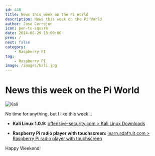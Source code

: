 ```yaml
---
id: 448
title: News this week on the Pi World
description: News this week on the Pi World
author: Jose Cerrejon
icon: pen-to-square
date: 2014-08-29 15:00:00
prev: /
next: false
category:
    - Raspberry PI
tag:
    - Raspberry PI
image: /images/kali.jpg
---
```


# News this week on the Pi World

![Kali](/images/kali.jpg)

No time for anything, but I like this week...

-   **Kali Linux 1.0.9:** [offensive-security.com > Kali Linux Downloads](https://www.offensive-security.com/kali-linux-vmware-arm-image-download/)

-   **Raspberry Pi radio player with touchscreen:** [learn.adafruit.com > Raspberry Pi radio player with touchscreen](https://learn.adafruit.com/raspberry-pi-radio-player-with-touchscreen?view=all)

Happy Weekend!

